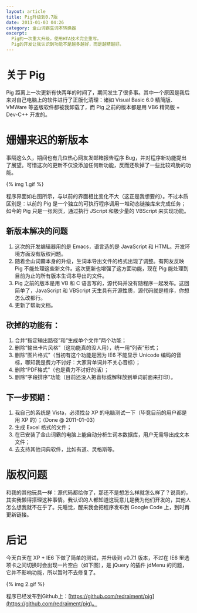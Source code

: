 ```yaml
---
layout: article
title: Pig升级到0.7版
date: 2011-01-03 04:26
category: 金山词霸生词本转换器
excerpt:
  Pig的一次重大升级，使用HTA技术完全重写。
  Pig的开发让我认识到功能不是越多越好，而是越精越好。
---
```


# 关于 Pig

Pig 距离上一次更新有快两年的时间了，期间发生了很多事。其中一个原因是我后来对自己电脑上的软件进行了正版化清理：诸如 Visual Basic 6.0 精简版、VMWare 等盗版软件都被我卸载了，而 Pig 之前的版本都是用 VB6 精简版 + Dev-C++ 开发的。

# 姗姗来迟的新版本

事隔这么久，期间也有几位热心网友发邮箱报告程序 Bug，并对程序新功能提出了展望。可惜这次的更新不仅没添加任何新功能，反而还砍掉了一些比较鸡肋的功能。

{% img 1.gif %}

程序界面如右图所示，与以前的界面相比变化不大（这正是我想要的）。不过本质区别是：以前的 Pig 是一个独立的可执行程序调用一堆动态链接库来完成任务；如今的 Pig 只是一张网页，通过执行 JScript 和极少量的 VBScript 来实现功能。

## 新版本解决的问题

1. 这次的开发编辑器用的是 Emacs，语言选的是 JavaScript 和 HTML。开发环境方面没有版权问题。
1. 随着金山词霸本身的升级，生词本导出文件的格式出现了调整。有网友反映 Pig 不能处理这些新文件。这次更新也增强了这方面功能，现在 Pig 能处理到目前为止的所有版本生词本导出的文件。
1. Pig 之前的版本是用 VB 和 C 语言写的，源代码并没有随程序一起发布。这回简单了，JavaScript 和 VBScript 天生具有开源性质，源代码就是程序，你想怎么改都行。
1. 更新了帮助文档。

## 砍掉的功能有：

1. 合并“指定输出路径”和“生成单个文件”两个功能；
1. 删除“输出卡片风格”（这功能真的没人用），统一用“列表”形式；
1. 删除“图片格式”（当初有这个功能是因为 IE6 不能显示 Unicode 编码的音标，哪知我是费力不讨好：大家背单词并不关心音标）；
1. 删除“PDF格式”（也是费力不讨好的活）；
1. 删除“字段排序”功能（目前还没人把音标或解释放到单词前面来打印）。

## 下一步预期：

1. 我自己的系统是 Vista，必须找台 XP 的电脑测试一下（毕竟目前的用户都是用 XP 的）；（Done @ 2011-01-03）
1. 生成 Excel 格式的文件；
1. 在已安装了金山词霸的电脑上能自动分析生词本数据库，用户无需导出成文本文件；
1. 去支持其他词典软件，比如有道、灵格斯等。

# 版权问题

和我的其他玩具一样：源代码都给你了，那还不是想怎么样就怎么样了？说真的，其实我懒得搭理这种事情。我认识的人都知道这玩意儿是我为他们开发的，其他人怎么想我就不在乎了。先睡觉，醒来我会把程序发布到 Google Code 上，到时再更新链接。

# 后记

今天白天在 XP + IE6 下做了简单的测试，并升级到 v0.7.1 版本，不过在 IE6 里选项卡之间切换时会出现一片空白（如下图），是 jQuery 的插件 jdMenu 的问题，它并不影响功能，所以暂时不去修复了。

{% img 2.gif %}

程序已经发布到Github上：[https://github.com/redraiment/pig](https://github.com/redraiment/pig)。
